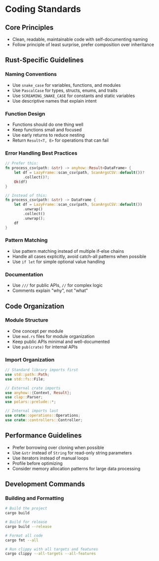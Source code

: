# Coding Standards

## Core Principles
- Clean, readable, maintainable code with self-documenting naming
- Follow principle of least surprise, prefer composition over inheritance

## Rust-Specific Guidelines

### Naming Conventions
- Use `snake_case` for variables, functions, and modules
- Use `PascalCase` for types, structs, enums, and traits
- Use `SCREAMING_SNAKE_CASE` for constants and static variables
- Use descriptive names that explain intent

### Function Design
- Functions should do one thing well
- Keep functions small and focused
- Use early returns to reduce nesting
- Return `Result<T, E>` for operations that can fail

### Error Handling Best Practices
```rust
// Prefer this:
fn process_csv(path: &str) -> anyhow::Result<DataFrame> {
    let df = LazyFrame::scan_csv(path, ScanArgsCSV::default())?
        .collect()?;
    Ok(df)
}

// Instead of this:
fn process_csv(path: &str) -> DataFrame {
    let df = LazyFrame::scan_csv(path, ScanArgsCSV::default())
        .unwrap()
        .collect()
        .unwrap();
    df
}
```

### Pattern Matching
- Use pattern matching instead of multiple if-else chains
- Handle all cases explicitly, avoid catch-all patterns when possible
- Use `if let` for simple optional value handling

### Documentation
- Use `///` for public APIs, `//` for complex logic
- Comments explain "why", not "what"

## Code Organization

### Module Structure
- One concept per module
- Use `mod.rs` files for module organization
- Keep public APIs minimal and well-documented
- Use `pub(crate)` for internal APIs

### Import Organization
```rust
// Standard library imports first
use std::path::Path;
use std::fs::File;

// External crate imports
use anyhow::{Context, Result};
use clap::Parser;
use polars::prelude::*;

// Internal imports last
use crate::operations::Operations;
use crate::controllers::Controller;
```

## Performance Guidelines
- Prefer borrowing over cloning when possible
- Use `&str` instead of `String` for read-only string parameters  
- Use iterators instead of manual loops
- Profile before optimizing
- Consider memory allocation patterns for large data processing

## Development Commands

### Building and Formatting
```bash
# Build the project
cargo build

# Build for release
cargo build --release

# Format all code
cargo fmt --all

# Run clippy with all targets and features
cargo clippy --all-targets --all-features
```

